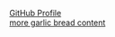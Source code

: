 [GitHub Profile](https://github.com/EdwardMo1127)\
[more garlic bread content](https://www.reddit.com/r/GarlicBreadMemes/top/?t=all)
